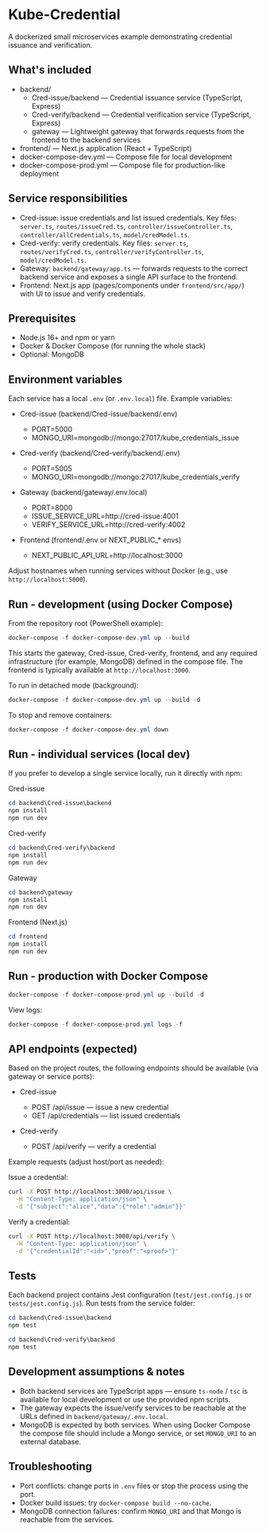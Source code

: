 # Kube-Credential

A dockerized small microservices example demonstrating credential issuance and verification.

## What's included

- backend/
  - Cred-issue/backend — Credential issuance service (TypeScript, Express)
  - Cred-verify/backend — Credential verification service (TypeScript, Express)
  - gateway — Lightweight gateway that forwards requests from the frontend to the backend services
- frontend/ — Next.js application (React + TypeScript)
- docker-compose-dev.yml — Compose file for local development
- docker-compose-prod.yml — Compose file for production-like deployment

## Service responsibilities

- Cred-issue: issue credentials and list issued credentials. Key files: `server.ts`, `routes/issueCred.ts`, `controller/issueController.ts`, `controller/allCredentials.ts`, `model/credModel.ts`.
- Cred-verify: verify credentials. Key files: `server.ts`, `routes/verifyCred.ts`, `controller/verifyController.ts`, `model/credModel.ts`.
- Gateway: `backend/gateway/app.ts` — forwards requests to the correct backend service and exposes a single API surface to the frontend.
- Frontend: Next.js app (pages/components under `frontend/src/app/`) with UI to issue and verify credentials.

## Prerequisites

- Node.js 16+ and npm or yarn
- Docker & Docker Compose (for running the whole stack)
- Optional: MongoDB

## Environment variables

Each service has a local `.env` (or `.env.local`) file. Example variables:

- Cred-issue (backend/Cred-issue/backend/.env)
  - PORT=5000
  - MONGO_URI=mongodb://mongo:27017/kube_credentials_issue

- Cred-verify (backend/Cred-verify/backend/.env)
  - PORT=5005
  - MONGO_URI=mongodb://mongo:27017/kube_credentials_verify

- Gateway (backend/gateway/.env.local)
  - PORT=8000
  - ISSUE_SERVICE_URL=http://cred-issue:4001
  - VERIFY_SERVICE_URL=http://cred-verify:4002

- Frontend (frontend/.env or NEXT_PUBLIC_* envs)
  - NEXT_PUBLIC_API_URL=http://localhost:3000

Adjust hostnames when running services without Docker (e.g., use `http://localhost:5000`).

## Run - development (using Docker Compose)

From the repository root (PowerShell example):

```powershell
docker-compose -f docker-compose-dev.yml up --build
```

This starts the gateway, Cred-issue, Cred-verify, frontend, and any required infrastructure (for example, MongoDB) defined in the compose file. The frontend is typically available at `http://localhost:3000`.

To run in detached mode (background):

```powershell
docker-compose -f docker-compose-dev.yml up --build -d
```

To stop and remove containers:

```powershell
docker-compose -f docker-compose-dev.yml down
```

## Run - individual services (local dev)

If you prefer to develop a single service locally, run it directly with npm:

Cred-issue

```powershell
cd backend\Cred-issue\backend
npm install
npm run dev
```

Cred-verify

```powershell
cd backend\Cred-verify\backend
npm install
npm run dev
```

Gateway

```powershell
cd backend\gateway
npm install
npm run dev
```

Frontend (Next.js)

```powershell
cd frontend
npm install
npm run dev
```


## Run - production with Docker Compose

```powershell
docker-compose -f docker-compose-prod.yml up --build -d
```

View logs:

```powershell
docker-compose -f docker-compose-prod.yml logs -f
```

## API endpoints (expected)

Based on the project routes, the following endpoints should be available (via gateway or service ports):

- Cred-issue
  - POST /api/issue — issue a new credential
  - GET /api/credentials — list issued credentials

- Cred-verify
  - POST /api/verify — verify a credential

Example requests (adjust host/port as needed):

Issue a credential:

```bash
curl -X POST http://localhost:3000/api/issue \
  -H "Content-Type: application/json" \
  -d '{"subject":"alice","data":{"role":"admin"}}'
```

Verify a credential:

```bash
curl -X POST http://localhost:3000/api/verify \
  -H "Content-Type: application/json" \
  -d '{"credentialId":"<id>","proof":"<proof>"}'
```

## Tests

Each backend project contains Jest configuration (`test/jest.config.js` or `tests/jest.config.js`). Run tests from the service folder:

```powershell
cd backend\Cred-issue\backend
npm test

cd backend\Cred-verify\backend
npm test
```

## Development assumptions & notes

- Both backend services are TypeScript apps — ensure `ts-node` / `tsc` is available for local development or use the provided npm scripts.
- The gateway expects the issue/verify services to be reachable at the URLs defined in `backend/gateway/.env.local`.
- MongoDB is expected by both services. When using Docker Compose the compose file should include a Mongo service, or set `MONGO_URI` to an external database.


## Troubleshooting

- Port conflicts: change ports in `.env` files or stop the process using the port.
- Docker build issues: try `docker-compose build --no-cache`.
- MongoDB connection failures: confirm `MONGO_URI` and that Mongo is reachable from the services.

